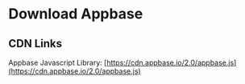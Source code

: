# Download Appbase

## CDN Links

Appbase Javascript Library: [https://cdn.appbase.io/2.0/appbase.js](https://cdn.appbase.io/2.0/appbase.js)
